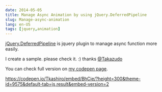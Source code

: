 ```yaml
---
date: 2014-05-05
title: Manage Async Animation by using jQuery.DeferredPipeline
slug: Manage-async-animation
lang: en-US
tags: [jquery,animation]
---
```


[jQuery.DeferredPipeline](https://github.com/Takazudo/jQuery.DeferredPipeline) is jquery plugin to manage async function more easily.

I create a sample. please check it. :)
thanks [@Takazudo](https://github.com/Takazudo)

You can check full version on [my codepen page](http://codepen.io/Tkashiro/pen/BhCie).

https://codepen.io/Tkashiro/embed/BhCie/?height=300&theme-id=9575&default-tab=js,result&embed-version=2
